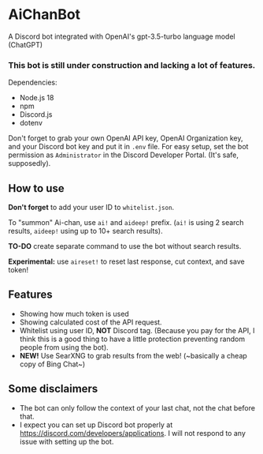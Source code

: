# AiChanBot
A Discord bot integrated with OpenAI's gpt-3.5-turbo language model (ChatGPT)

### This bot is still under construction and lacking a lot of features.

Dependencies:
- Node.js 18
- npm
- Discord.js
- dotenv

Don't forget to grab your own OpenAI API key, OpenAI Organization key, and your Discord bot key and put it in `.env` file.
For easy setup, set the bot permission as `Administrator` in the Discord Developer Portal. (It's safe, supposedly).

## How to use
**Don't forget** to add your user ID to `whitelist.json`.

To "summon" Ai-chan, use `ai!` and `aideep!` prefix. (`ai!` is using 2 search results, `aideep!` using up to 10+ search results).

**TO-DO** create separate command to use the bot without search results.

**Experimental:** use `aireset!` to reset last response, cut context, and save token!

## Features
- Showing how much token is used
- Showing calculated cost of the API request.
- Whitelist using user ID, **NOT** Discord tag. (Because you pay for the API, I think this is a good thing to have a little protection preventing random people from using the bot).
- **NEW!** Use SearXNG to grab results from the web! (~basically a cheap copy of Bing Chat~)

## Some disclaimers
- The bot can only follow the context of your last chat, not the chat before that.
- I expect you can set up Discord bot properly at https://discord.com/developers/applications. I will not respond to any issue with setting up the bot.
